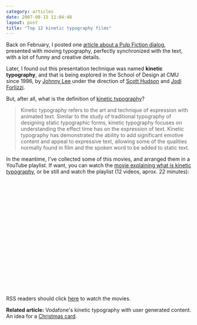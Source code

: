 ```yaml
---
category: articles
date: 2007-08-15 11:04:48
layout: post
title: "Top 12 kinetic typography films"
---
```


Back on February, I posted one <a href="//joaobordalo.com/articles/2007/02/26/pulp-fiction-in-typography">article about a Pulp Fiction dialog</a>, presented with moving typography, perfectly synchronized with the text, with a lot of funny and creative details.</p><p>Later, I found out this presentation technique was named <b>kinetic typography</b>, and that is being explored in the School of Design at CMU since 1996, by <a href="http://www-2.cs.cmu.edu/~johnny/">Johnny Lee</a> under the direction of <a href="http://www-2.cs.cmu.edu/~hudson/">Scott Hudson</a> and <a href="http://goodgestreet.com/">Jodi Forlizzi</a>.</p><p>But, after all, what is the definition of <a href="http://kinetictypography.org/">kinetic typography</a>?</p><blockquote><p>Kinetic typography refers to the art and technique of expression with animated text. Similar to the study of traditional typography of designing static typographic forms, kinetic typography focuses on understanding the effect time has on the expression of text. Kinetic typography has demonstrated the ability to add significant emotive content and appeal to expressive text, allowing some of the qualities normally found in film and the spoken word to be added to static text.</p></blockquote><p>In the meantime, I've collected some of this movies, and arranged them in a YouTube playlist. If want, you can watch the <a href="">movie explaining what is kinetic typography</a>, or be still and watch the playlist (12 videos, aprox. 22 minutes):</p><iframe title="Top 12 kinetic typography films" width="480" height="300" data-src="//www.youtube.com/embed/1B2C8B9F64093791" frameborder="0" allowfullscreen></iframe><p>RSS readers should click <a href="//joaobordalo.com/articles/2007/08/15/top-12-kinetic-typography-films">here</a> to watch the movies.</p><p><b>Related article:</b> Vodafone's kinetic typography with user generated content. An idea for a <a href="//joaobordalo.com/articles/2008/12/06/kinetic-typography-with-your-content">Christmas card</a>.</p>
